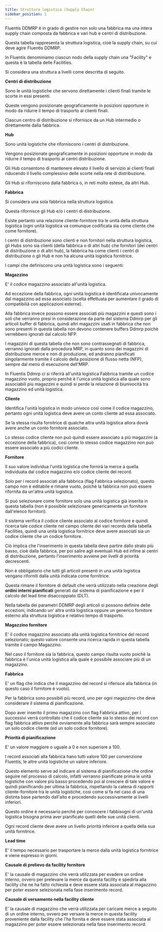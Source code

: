 ```yaml
---
title: Struttura logistica (Supply Chain)
sidebar_position: 1
---
```


Fluentis DDMRP è in grado di gestire non solo una fabbrica ma una intera supply chain composta da fabbrica e vari hub e centri di distribuzione.

Questa tabella rappresenta la struttura logistica, cioè la supply chain, su cui deve agire Fluentis DDMRP.

In Fluentis denominiamo ciascun nodo della supply chain una "Facility" e questa è la tabella delle Facilities.

Si considera una struttura a livelli come descritta di seguito.

**Centri di distribuzione**

Sono le unità logistiche che servono direttamente i clienti finali tramite le scorte in essi presenti.

Queste vengono posizionate geograficamente in posizioni opportune in modo da ridurre il tempo di trasporto ai clienti finali.

Ciascun centro di distribuzione si rifornisce da un Hub intermedio o direttamente dalla fabbrica.

**Hub**

Sono unità logistiche che riforniscono i centri di distribuzione.

Vengono posizionate geograficamente in posizioni opportune in modo da ridurre il tempo di trasporto ai centri distribuzione.

Gli Hub consentono di mantenere elevato il livello di servizio ai clienti finali riducendo il livello complessivo delle scorte nella rete di distribuzione.

Gli Hub si riforniscono dalla fabbrica o, in reti molto estese, da altri Hub.

**Fabbrica**

Si considera una sola fabbrica nella struttura logistica.

Questa rifornisce gli Hub e/o i centri di distribuzione.

Esiste pertanto una relazione cliente-fornitore tra le unità della struttura logistica (ogni unità logistica va comunque codificata sia come cliente che come fornitore).

I centri di distribuzione sono clienti e non fornitori nella struttura logistica, gli Hubs sono sia clienti (della fabbrica o di altri hub) che fornitori (dei centri di distribuzione o di altri hub), la fabbrica ha come clienti i centri di distribuzione o gli Hub e non ha alcuna unità logistica fornitrice.

I campi che definiscono una unità logistica sono i seguenti:

**Magazzino**

E' il codice magazzino associato all'unità logistica.

Ad eccezione della fabbrica, ogni unità logistica è identificata univocamente dal magazzino ad essa associato (scelta effettuata per aumentare il grado di compatibilià con applicazioni esterne).

Alla fabbrica invece possono essere associati più magazzini e questi sono i soli che verranno presi in considerazone da parte del sistema Ddmrp per gli articoli buffer di fabbrica, quindi altri magazzini usati in fabbrica che non sono presenti in questa tabella non devono contenere buffers Ddmrp poichè verrebbero ignorati dal calcolo NFP.

I magazzini di questa tabella che non sono contrassegnati di fabbrica, verranno ignorati dalla procedura MRP, in quanto sono dei magazzini di distribuzione merce e non di produzione, ed andranno pianificati singolarmente tramite il calcolo della posizione di flusso netta (NFP), sempre dal menù di esecuzione dell'MRP.
 
In Fluentis Ddmrp ci si riferirà all'unità logistica Fabbrica tramite un codice magazzino vuoto, proprio perchè è l'unica unità logistica alla quale sono associabili più magazzini e quindi si perde la relazione di biunivocità tra magazzino ed unità logistica.

**Cliente**

Identifica l'unità logistica in modo univoco così come il codice magazzino, pertanto ogni unità logistica deve avere un conto cliente ad essa associato. 

Se la stessa risulta fornitrice di qualche altra unità logistica allora dovrà avere anche un conto fornitore associato.

Lo stesso codice cliente non può quindi essere associato a più magazzini (a eccezione della fabbrica), così come lo stesso codice magazzino non può essere associato a più codici cliente.

**Fornitore**

Il suo valore individua l'unità logistica che fornirà la merce a quella individuata dal codice magazzino e/o codice cliente del record.

Solo per i record associati alla fabbrica (flag Fabbrica selezionato), questo campo non è editabile e rimane vuoto, poichè la fabbrica non può essere rifornita da un'altra unità logistica.

Si può selezionare come fornitore solo una unità logistica già inserita in questa tabella (non è possibile selezionare genericamente un fornitore dall'elenco fornitori).

Il sistema verifica il codice cliente associato al codice fornitore e quindi ricerca tale codice cliente nel campo cliente dei vari records della tabella Facilities, quindi una unità logistica fornitrice deve avere associati sia un codice cliente che un codice fornitore.

Ciò implica che l'inserimento in questa tabella deve partire dallo strato più basso, cioè dalla fabbrica, per poi salire agli eventuali Hub ed infine ai centri di distribuzione, pertanto l'inserimento avviene per livelli di priorità decrescenti.

Non è obbligatorio che tutti gli articoli presenti in una unità logistica vengano riforniti dalla unità indicata come fornitrice.

Questa rimane il fornitore di default che verrà utilizzato nella creazione degli **ordini interni pianificati** generati dal sistema di pianificazione e per il calcolo del lead time disaccoppiato (DLT).

Nella tabella dei parametri DDMRP degli articoli si possono definire delle eccezioni, indicando un' altra unità logistica oppure un generico fornitore esterno alla struttura logistica e relativo tempo di trasporto.

**Magazzino fornitore**

E' il codice magazzino associato alla unità logistica fornitrice del record selezionato; questo valore consente una ricerca rapida in questa tabella tramite il campo Magazzino.

Nel caso il fornitore sia la fabbrica, questo campo risulta vuoto poichè la fabbrica è l'unica unità logistica alla quale è possibile associare più di un magazzino.

**Fabbrica**

E' un flag che indica che il magazzino del record si riferisce alla fabbrica (in questo caso il fornitore è vuoto).

Per la fabbrica sono possibili più record, uno per ogni magazzino che deve considerare il sistema di pianificazione.

Dopo aver inserito il primo magazzino con flag Fabbrica attivo, per i successivi verrà controllato che il codice cliente sia lo stesso dei record con flag fabbrica attivo perchè ovviamente alla fabbrica sarà sempre associato un solo codice cliente (ed un solo codice fornitore).

**Priorità di pianificazione**

E' un valore maggiore o uguale a 0 e non superiore a 100.

I record associati alla fabbrica hano tutti valore 100 per convenzione Fluentis, le altre unità logistiche un valore inferiore.

Questo elemento serve ad indicare al sistema di pianificazione che ordine seguire nel processo di calcolo, infatti verranno pianificate prima le unità logistiche con valore più basso procedendo poi al crescere di tale valore e quindi pianificando per ultima la fabbrica, rispettando la catena di rapporti cliente-fornitore tra le unità logistiche, così come si fa nel caso di una distinta base partendo dall'alto e procedendo successivamente ai livelli inferiori.

Questo ordine è necessario perchè per conoscere i fabbisogni di un'unità logistica bisogna prima aver pianificato quelli delle sue unità clienti.

Ogni record cliente deve avere un livello priorità inferiore a quella della sua unità fornitrice.

**Lead time**

E' il tempo necessario per trasportare la merce dalla unità logistica fornitrice e viene espresso in giorni.

**Causale di prelievo da facility fornitore** 

E' la causale di magazzino che verrà utilizzata per evadere un ordine interno, ovvero per prelevare la merce da questa facility e spedirla alla facility che ne ha fatto richiesta e deve essere stata associata al magazzino per poter essere selezionata nella fase inserimento record.

**Causale di versamento nella facility cliente**


E' la causale di magazzino che verrà utilizzata per caricare merce a seguito di un ordine interno, ovvero per versare la merce in questa facility proveniente dalla facility che l'ha fornita e deve essere stata associata al magazzino per poter essere selezionata nella fase inserimento record.



